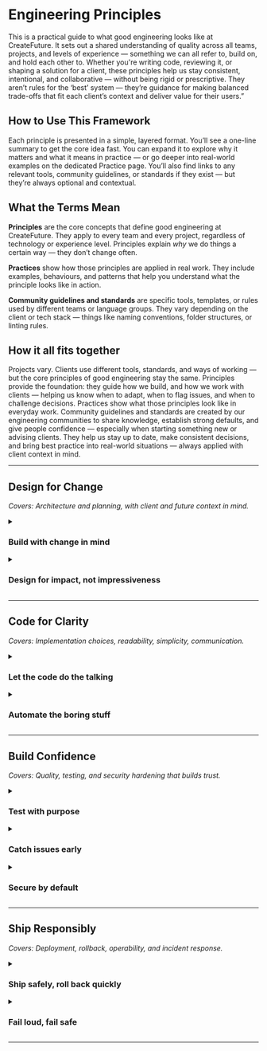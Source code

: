# Engineering Principles

This is a practical guide to what good engineering looks like at CreateFuture. It sets out a shared understanding of quality across all teams, projects, and levels of experience — something we can all refer to, build on, and hold each other to.
Whether you're writing code, reviewing it, or shaping a solution for a client, these principles help us stay consistent, intentional, and collaborative — without being rigid or prescriptive.
They aren’t rules for the ‘best’ system — they’re guidance for making balanced trade-offs that fit each client’s context and deliver value for their users.”

## How to Use This Framework

Each principle is presented in a simple, layered format. You’ll see a one-line summary to get the core idea fast. You can expand it to explore why it matters and what it means in practice — or go deeper into real-world examples on the dedicated Practice page.
You’ll also find links to any relevant tools, community guidelines, or standards if they exist — but they’re always optional and contextual.

## What the Terms Mean

**Principles** are the core concepts that define good engineering at CreateFuture. They apply to every team and every project, regardless of technology or experience level. Principles explain *why* we do things a certain way — they don’t change often.

**Practices** show how those principles are applied in real work. They include examples, behaviours, and patterns that help you understand what the principle looks like in action.

**Community guidelines and standards** are specific tools, templates, or rules used by different teams or language groups. They vary depending on the client or tech stack — things like naming conventions, folder structures, or linting rules.

## How it all fits together

Projects vary. Clients use different tools, standards, and ways of working — but the core principles of good engineering stay the same. Principles provide the foundation: they guide how we build, and how we work with clients — helping us know when to adapt, when to flag issues, and when to challenge decisions. Practices show what those principles look like in everyday work. Community guidelines and standards are created by our engineering communities to share knowledge, establish strong defaults, and give people confidence — especially when starting something new or advising clients. They help us stay up to date, make consistent decisions, and bring best practice into real-world situations — always applied with client context in mind.

---

## Design for Change
_Covers: Architecture and planning, with client and future context in mind._

<details>
<summary><h3>Build with change in mind</h3></summary>

Good systems evolve. Prioritise flexibility over premature optimisation, and design with the assumption that requirements will shift. Choose patterns and architectures that are easy to understand and adapt, even if it means starting simpler — or consciously cutting corners now, with a clear plan for when and how to revisit later.. This means delivering value fast — but leaving room to grow without rewriting everything later.

**Why it matters**

Different clients have different levels of technical maturity, shifting goals, and changing constraints. Prioritising adaptability — in people and in systems — makes it easier to respond, scale, and support long-term outcomes without waste.

**Practices**
- [Modularise where it makes sense](docs/design-for-change.md)
- [Separation of concerns](docs/design-for-change.md)
- [Composition over inheritance](/docs/design-for-change.md)
- [DRY](docs/design-for-change.md)
- [Clean-up early (or agree on what debt you’ll consciously carry)](docs/design-for-change.md)
- [Design for iteration, not premature componentisation](docs/design-for-change.md)

</details>

<details>
<summary><h3>Design for impact, not impressiveness</h3></summary>

Design decisions should always be driven by the value they deliver — not by novelty, scale, or complexity for its own sake. A well-designed solution is one that solves the right problem, fits the client's context, and supports the real needs of users. This means making intentional trade-offs: avoiding unnecessary scalability, overengineering, or technical abstraction when it's not needed.

**Why it matters**

Clients vary widely in their size, priorities, and constraints. Some need speed and flexibility; others need longevity and control. Building the most technically sophisticated system is not the goal — solving the right problem, for the right people, at the right scale is. Focusing on value ensures that engineering effort creates real-world outcomes, not just technical artefacts.

**Practices**
- [Start with the why](docs/design-for-change.md)
- [Right-size the solution](docs/design-for-change.md)
- [Prioritise client value](docs/design-for-change.md)
- [Focus on user needs](docs/design-for-change.md)
- [Include accessibility and inclusivity](docs/design-for-change.md)
- [Challenge over-engineering](docs/design-for-change.md)

</details>

---

## Code for Clarity
_Covers: Implementation choices, readability, simplicity, communication._

<details>
<summary><h3>Let the code do the talking</h3></summary>

Code, commits, and pull requests should communicate intent clearly without needing extra explanation. Clear naming, focused functions, meaningful commit messages, and well-structured PRs all contribute to code that’s easy to read, understand, and maintain — even for someone joining the project fresh. Code comments should be used sparingly, and only to provide information that you’re unable to ariculate with the code itself. Think about the next engineer: from the code alone, can they get all the infromation they need to be able to work in that area? How easy is it for them to surface this, and how useful would they find it?

**Why it matters**

Readable code saves time, reduces onboarding friction, and helps teams collaborate more effectively. It also prevents misunderstandings that can lead to bugs. Good naming and structure don’t just help engineers now — they also help those who come after.

**Practices**
- [Favour consistency](docs/code-for-clarity.md)
- [Small, purposeful functions](docs/code-for-clarity.md)
- [Self-explaining pull requests](docs/code-for-clarity.md)
- [Descriptive commit messages](docs/code-for-clarity.md)
- [Readable, minimal diff noise](docs/code-for-clarity.md)
- [Comments should un-block](docs/code-for-clarity.md)

</details>

<details>
<summary><h3>Automate the boring stuff</h3></summary>

Repetitive, error-prone tasks should be automated wherever possible. This includes formatting, tests, builds, and checks — anything that can be made consistent and efficient through tooling. Automation enforces quality without requiring constant attention.

**Why it matters**

Manual steps are fragile, inconsistent, and time-consuming. Automation helps teams move faster with less risk, freeing up time for problem-solving and reducing friction in delivery.

**Practices**
- [Use linters and formatters](docs/code-for-clarity.md)
- [Automate test runs](docs/code-for-clarity.md)
- [Enforce commit standards](docs/code-for-clarity.md)
- [Run static analysis in CI](docs/code-for-clarity.md)
- [Script setup tasks and deployments](docs/code-for-clarity.md)
</details>

---

## Build Confidence
_Covers: Quality, testing, and security hardening that builds trust._

<details>
<summary><h3>Test with purpose</h3></summary>

Tests should validate behaviour, not just pass checks. Good testing covers the right paths, edge cases, and system behaviours in a way that supports fast feedback and safe iteration. It’s not about hitting 100% coverage — it’s about writing tests that matter.

**Why it matters**



**Practices**
- [Test for behaviour, not just implementation](docs/build-confidence.md)
- [Write unit tests with clear intent](docs/build-confidence.md)
- [Use integration tests to cover real system flows](docs/build-confidence.md)
- [Avoid fragile or flaky tests](docs/build-confidence.md)
- [Tests fail when they should](docs/build-confidence.md)
- [Align with the testing pyramid](docs/build-confidence.md)

</details>

<details>
<summary><h3>Catch issues early</h3></summary>

Quality should be built in from the start — not added at the end. Surface problems as early as possible using linting, static checks, pre-commit hooks, review processes, and CI. The earlier an issue is caught, the less time and effort it takes to resolve.

**Why it matters**



**Practices**
- [Use pre-commit hooks for quick checks](docs/build-confidence.md#catch-issues-early-use-pre-commit-hooks-for-quick-checks)
- [Run linting and formatting automatically](docs/build-confidence.md#catch-issues-early-run-linting-and-formatting-automatically)
- [Set up type checking and static analysis](docs/build-confidence.md#catch-issues-early-set-up-type-checking-and-static-analysis)
- [Define clear PR review standards](docs/build-confidence.md#catch-issues-early-define-clear-pr-review-standards)
- [Run tests in CI, not just locally](docs/build-confidence.md#catch-issues-early-run-tests-in-ci-not-just-locally)

</details>

<details>
<summary><h3>Secure by default</h3></summary>

Security should be built into the system from the start — not bolted on later. Default to secure patterns, handle sensitive data with care, and use the tools and checks that help prevent common vulnerabilities.

**Why it matters**



**Practices**
- [Handle secrets and credentials securely](docs/build-confidence.md#secure-by-default-handle-secrets-and-credentials-securely)
- [Validate and sanitise user input](docs/build-confidence.md#secure-by-default-validate-and-sanitise-user-input)
- [Avoid hardcoded config or tokens](docs/build-confidence.md#secure-by-default-avoid-hardcoded-config-or-tokens)
- [Use static security analysis tools](docs/build-confidence.md#secure-by-default-use-static-security-analysis-tools)
- [Follow OWASP top 10](docs/build-confidence.md#secure-by-default-follow-owasp-top-10)
- [Encrypt data at rest and in transit](docs/build-confidence.md#secure-by-default-encrypt-data-at-rest-and-in-transit)

</details>

---

## Ship Responsibly
_Covers: Deployment, rollback, operability, and incident response._

<details>
<summary><h3>Ship safely, roll back quickly</h3></summary>

Releasing software should be predictable and low-risk. Whether deploying every day or once a month, teams should aim for automation, visibility, and reversibility. Good deployment pipelines catch issues before they hit users and allow quick rollback when needed.

**Why it matters**



**Practices**
- [Use CI/CD pipelines with automated tests and checks](docs/ship-responsibly.md)
- [Deploy small changes regularly](docs/ship-responsibly.md)
- [Use feature flags or toggles to control exposure](docs/ship-responsibly.md)
- [Automate rollback where possible](docs/ship-responsibly.md)
- [Monitor deployments for performance and errors](docs/ship-responsibly.md)

</details>

<details>
<summary><h3>Fail loud, fail safe</h3></summary>

When systems break — and they will — failure should be obvious and contained. Build in clear logging, monitoring, and alerting to detect issues quickly, and use design patterns that localise failure without cascading effects.

**Why it matters**



**Practices**
- [Add logging and monitoring from the start](docs/ship-responsibly.md)
- [Use structured, actionable error messages](docs/ship-responsibly.md)
- [Create alerts for key health indicators](docs/ship-responsibly.md)
- [Design services to fail independently](docs/ship-responsibly.md)
- [Use circuit breakers and retry logic](docs/ship-responsibly.md)

</details>

---
